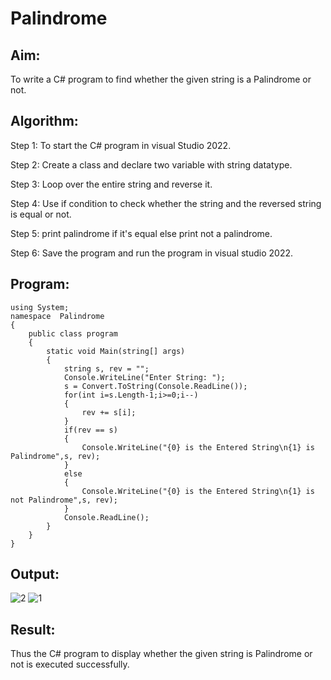 # Palindrome


## Aim:
To write a C# program to find whether the given string is a Palindrome or not.
## Algorithm:
Step 1:
To start the C# program in visual Studio 2022.

Step 2:
Create a class and declare two variable with string datatype.

Step 3:
Loop over the entire string and reverse it.

Step 4:
Use if condition to check whether the string and the reversed string is equal or not.

Step 5:
print palindrome if it's equal else print not a palindrome.

Step 6:
Save the program and run the program in visual studio 2022.

## Program:
~~~
using System;
namespace  Palindrome
{
    public class program
    {
        static void Main(string[] args)
        {
            string s, rev = "";
            Console.WriteLine("Enter String: ");
            s = Convert.ToString(Console.ReadLine());
            for(int i=s.Length-1;i>=0;i--)
            {
                rev += s[i];
            }
            if(rev == s)
            {
                Console.WriteLine("{0} is the Entered String\n{1} is Palindrome",s, rev);
            }
            else
            {
                Console.WriteLine("{0} is the Entered String\n{1} is not Palindrome",s, rev);
            }
            Console.ReadLine();
        }
    }
}

~~~

## Output:
![2](https://user-images.githubusercontent.com/94187572/190057467-01fb5786-001d-4503-8e9c-fa9b26978672.png)
![1](https://user-images.githubusercontent.com/94187572/190057489-29402e21-191a-481f-b0c5-f7cb86384927.png)


## Result:
Thus the C# program to display whether the given string is Palindrome or not is executed successfully.
